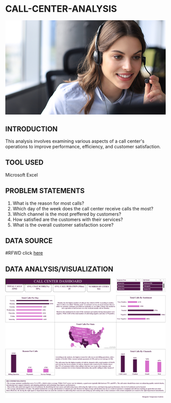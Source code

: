# CALL-CENTER-ANALYSIS
![image.png](https://github.com/Temperance-Godwin/CALL-CENTER-ANALYSIS/blob/main/image.png)

## INTRODUCTION

This analysis involves examining various aspects of a call center's operations to improve performance, efficiency, and customer satisfaction.

## TOOL USED
Microsoft Excel

## PROBLEM STATEMENTS
1. What is the reason for most calls?
2. Which day of the week does the call center receive calls the most?
3. Which channel is the most preffered by customers?
4. How satisfied are the customers with their services?
5. What is the overall customer satisfaction score?

## DATA SOURCE
#RFWD click [here](https://data.world/markbradbourne/rwfd-real-world-fake-data/workspace/file?filename=Call+Center.csv)

## DATA ANALYSIS/VISUALIZATION
![Call_Center_Dashboard](https://github.com/Temperance-Godwin/CALL-CENTER-ANALYSIS/blob/main/Call_Center_Dashboard.jpg)

